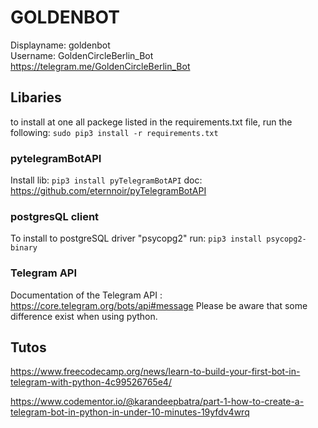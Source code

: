 # GOLDENBOT

Displayname: goldenbot <br/>
Username: GoldenCircleBerlin_Bot <br/>
https://telegram.me/GoldenCircleBerlin_Bot <br/>

## Libaries

to install at one all packege listed in the requirements.txt file, run the following: `sudo pip3 install -r requirements.txt`

### pytelegramBotAPI
Install lib: `pip3 install pyTelegramBotAPI`
doc: https://github.com/eternnoir/pyTelegramBotAPI

### postgresQL client
To install to postgreSQL driver "psycopg2" run: `pip3 install psycopg2-binary`

### Telegram API
Documentation of the Telegram API :  https://core.telegram.org/bots/api#message
Please be aware that some difference exist when using python. 


## Tutos 
https://www.freecodecamp.org/news/learn-to-build-your-first-bot-in-telegram-with-python-4c99526765e4/

https://www.codementor.io/@karandeepbatra/part-1-how-to-create-a-telegram-bot-in-python-in-under-10-minutes-19yfdv4wrq
